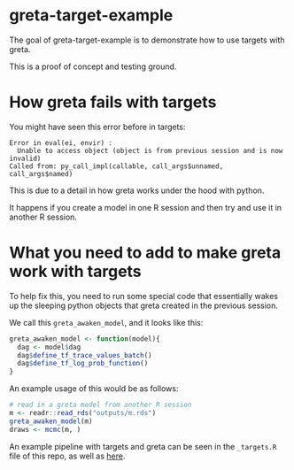 
# greta-target-example

<!-- badges: start -->
<!-- badges: end -->

The goal of greta-target-example is to demonstrate how to use targets with greta.

This is a proof of concept and testing ground.

# How greta fails with targets

You might have seen this error before in targets:

```
Error in eval(ei, envir) : 
  Unable to access object (object is from previous session and is now invalid)
Called from: py_call_impl(callable, call_args$unnamed, call_args$named)
```

This is due to a detail in how greta works under the hood with python.

It happens if you create a model in one R session and then try and use it in 
another R session.

# What you need to add to make greta work with targets

To help fix this, you need to run some special code that essentially wakes up
the sleeping python objects that greta created in the previous session.

We call this `greta_awaken_model`, and it looks like this:

```r
greta_awaken_model <- function(model){
  dag <- model$dag
  dag$define_tf_trace_values_batch()
  dag$define_tf_log_prob_function()
}
```

An example usage of this would be as follows:

```r
# read in a greta model from another R session
m <- readr::read_rds("outputs/m.rds")
greta_awaken_model(m)
draws <- mcmc(m, )
```

An example pipeline with targets and greta can be seen in the `_targets.R` file
of this repo, as well as [here](https://github.com/idem-lab/targets-pkg-greta/blob/main/_targets.R).

